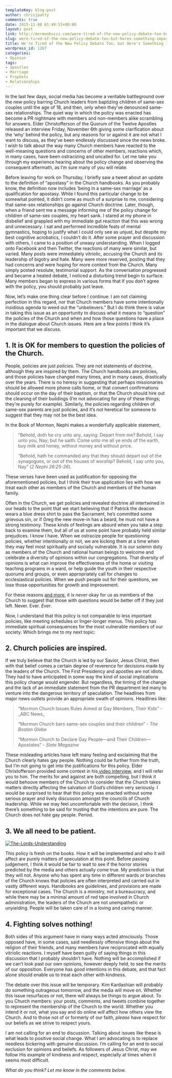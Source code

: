 ```yaml
---
templateKey: blog-post
author: chrisjpatty
comments: true
date: 2015-11-08 01:49:53+00:00
layout: post
link: http://mormonbuzzz.com/were-tired-of-the-new-policy-debate-too-but-heres-something-important/
slug: were-tired-of-the-new-policy-debate-too-but-heres-something-important
title: We're Tired of the New Policy Debate Too, but Here's Something Important
wordpress_id: 1267
categories:
- Opinion
tags:
- apostles
- Marriage
- Prophets
- Relationships
---
```


In the last few days, social media has become a veritable battleground over the new policy barring Church leaders from baptizing children of same-sex couples until the age of 18, and then, only when they’ve denounced same-sex relationships. The quiet way in which the policy was enacted has become a PR nightmare with members and non-members alike scrambling for answers. Elder Christofferson of the Quorum of the Twelve Apostles released an interview Friday, November 6th giving some clarification about the ‘why’ behind the policy, but any reasons for or against it are not what I want to discuss, as they’ve been endlessly discussed since the news broke. I wish to talk about the way many Church members have reacted to the well-meaning questions and concerns of other members, reactions which, in many cases, have been ostracizing and uncalled for. Let me take you through my experience hearing about the policy change and observing the consequent aftermath, as I’m sure many of you will relate. 

Before leaving for work on Thursday, I briefly saw a tweet about an update to the definition of “apostasy” in the Church handbooks. As you probably know, the definition now includes ‘being in a same-sex marriage’ as a qualification for apostasy. While I found this particular change to be somewhat pointed, it didn’t come as much of a surprise to me, considering that same-sex relationships go against Church doctrine. Later, though, when a friend sent me a message informing me of the policy change for children of same-sex couples, my heart sank. I stared at my phone in disbelief and grappled with my immediate gut reaction that this was wrong and unnecessary. I sat and performed incredible feats of mental gymnastics, hoping to justify what I could only see as unjust, but despite my best cognitive acrobatics, I couldn’t do it. After some prayer and discussion with others, I came to a position of uneasy understanding. When I logged onto Facebook and then Twitter, the reactions of many were similar, but varied. Many posts were immediately vitriolic, accusing the Church and its leadership of bigotry and hate. Many were more reserved, posting that they had concerns and were hoping for more context from the Church. Many simply posted resolute, testimonial support. As the conversation progressed and became a heated debate, I noticed a disturbing trend begin to surface. Many members began to express in various forms that if you don’t agree with the policy, you should probably just leave. 

Now, let’s make one thing clear before I continue: I am not claiming perfection in this regard, nor that Church members have some intentionally insidious agenda to weed out the “unbelievers.” But I do think there is value in taking this issue as an opportunity to discuss what it means to “question” the policies of the Church and when and how those questions have a place in the dialogue about Church issues. Here are a few points I think it’s important that we discuss.


## 1. It is OK for members to question the policies of the Church.




People, policies are just _policies._ They are not statements of doctrine, although they are inspired by them. The Church handbooks are policies, and those policies have changed many times, and in many cases, drastically over the years. There is no heresy in suggesting that perhaps missionaries should be allowed more phone calls home, or that convert confirmations should occur on the day of their baptism, or that the Church should hire out the cleaning of their buildings (I’m not advocating for any of these things; they’re purely for example). Similarly, the policies regarding children of same-sex parents are just policies, and it’s not heretical for someone to suggest that they may not be the best idea. 

In the Book of Mormon, Nephi makes a wonderfully applicable statement,


<blockquote>“Behold, doth he cry unto any, saying: Depart from me? Behold, I say unto you, Nay; but he saith: Come unto me all ye ends of the earth, buy milk and honey, without money and without price.

“Behold, hath he commanded any that they should depart out of the synagogues, or out of the houses of worship? Behold, I say unto you, Nay” (_2 Nephi 26:25-26_). </blockquote>


These verses have been used as justification for opposing the aforementioned policies, but I think their true application lies with how we treat each other as members of the Church and members of the human family.

Often in the Church, we get policies and revealed doctrine all intertwined in our heads to the point that we start believing that if Patrick the deacon wears a blue dress shirt to pass the Sacrament, he’s committed some grievous sin, or if Greg the new move-in has a beard, he must not have a strong testimony. These kinds of feelings are absurd when you take a step back to examine them, but all of us at some point have probably held similar prejudices. I know I have. When we ostracize people for questioning policies, whether intentionally or not, we are kicking them at a time when they may feel most spiritually and socially vulnerable. It is our solemn duty as members of the Church and rational human beings to welcome and celebrate a diversity of opinions within our congregations. That diversity of opinions is what can improve the effectiveness of the home or visiting teaching programs in a ward, or help guide the youth in their respective quorums and groups, or even appropriately call for changes to ecclesiastical policies. When we push people out for their questions, we lose those opportunities for growth and improvement.

For these reasons [and more](http://mormonbuzzz.com/the-terrible-advice-mormons-should-stop-giving/), it is _never_ okay for us as members of the Church to suggest that those with questions would be better off if they just left. Never. Ever. _Ever_.

Now, I understand that this policy is not comparable to less important policies, like meeting schedules or linger-longer menus. This policy has immediate spiritual consequences for the most vulnerable members of our society. Which brings me to my next topic:


## 2. Church policies are inspired.




If we truly believe that the Church is led by our Savior, Jesus Christ, then with that belief comes a certain degree of reverence for decisions made by the leaders of the Church. The First Presidency and apostles are not idiots. They had to have anticipated in some way the kind of social implications this policy change would engender. But regardless, the timing of the change and the lack of an immediate statement from the PR department led many to venture into the dangerous territory of speculation. The headlines from major news outlets provide an appropriate swath of opinions. Headlines like:


<blockquote>“Mormon Church Issues Rules Aimed at Gay Members, Their Kids” - _ABC News_

“Mormon Church bars same-sex couples and their children” - _The Boston Globe_

“Mormon Church to Declare Gay People—and Their Children—Apostates” - _Slate Magazine_</blockquote>


These misleading articles have left many feeling and exclaiming that the Church clearly hates gay people. Nothing could be further from the truth, but I’m not going to get into the justifications for this policy. Elder Christofferson provided some context in his[ video interview](http://www.mormonnewsroom.org/article/handbook-changes-same-sex-marriages-elder-christofferson), and I will refer you to him. The merits for and against are both compelling, but I think it would behoove members of the Church to consider that the Church takes matters directly affecting the salvation of God’s children very seriously. I would be surprised to hear that this policy was enacted without some serious prayer and lively discussion amongst the councils of Church leadership. While we may feel uncomfortable with the decision, I think there’s something to be said for trusting that the intentions are pure. The Church does not hate gay people. Period. 


## 3. We all need to be patient.


[![The-Lords-Understanding](/img/The-Lords-Understanding.jpg)](/img/The-Lords-Understanding.jpg)

This policy is fresh on the books. How it will be implemented and who it will affect are purely matters of speculation at this point. Before passing judgement, I think it would be fair to wait to see if the horror stories predicted by the media and others actually come true. My prediction is that they will not. Anyone who has spent any time in different wards or branches of the Church knows that policies are often interpreted and carried out in vastly different ways. Handbooks are guidelines, and provisions are made for exceptional cases. The Church is a ministry, not a bureaucracy, and while there may be a minimal amount of red tape involved in Church administration, the leaders of the Church are not unempathetic or unyielding. People will be taken care of in a loving and caring manner. 


## 4. Fighting solves nothing!




Both sides of this argument have in many ways acted atrociously. Those opposed have, in some cases, said needlessly offensive things about the religion of their friends, and many members have reciprocated with equally vitriolic reactions. I myself have been guilty of saying things in this discussion that I probably shouldn’t have. Nothing will be accomplished if we can’t look past our own opinions, however deeply held, to see the merits of our opposition. Everyone has good intentions in this debate, and that fact alone should enable us to treat each other with kindness. 

The debate over this issue will be temporary. Kim Kardashian will probably do something outrageous tomorrow, and the media will move on. Whether this issue resurfaces or not, there will always be things to argue about. To you Church members: your posts, comments, and tweets combine together to represent the membership of the Church to the world. Whether you intend it or not, what you say and do online _will_ affect how others view the Church. And to those not of or formerly of our faith, _please_ have respect for our beliefs as we strive to respect yours. 

I am not calling for an end to discussion. Talking about issues like these is what leads to positive social change. What I am advocating is to replace needless bickering with genuine discussion. I’m calling for an end to social exclusion for opinions and beliefs. As followers of Jesus Christ, may we follow His example of kindness and respect, especially at times when it seems most difficult. 



_What do you think? Let me know in the comments below._
